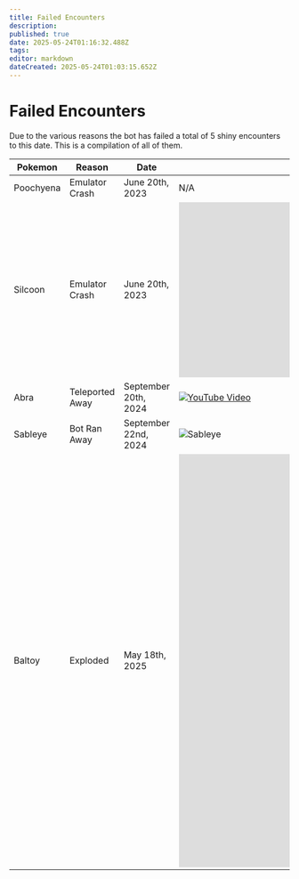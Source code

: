 ```yaml
---
title: Failed Encounters
description: 
published: true
date: 2025-05-24T01:16:32.488Z
tags: 
editor: markdown
dateCreated: 2025-05-24T01:03:15.652Z
---
```


# Failed Encounters
Due to the various reasons the bot has failed a total of 5 shiny encounters to this date. This is a compilation of all of them.

| Pokemon   | Reason          | Date                 | Clip                                                                 |
|-----------|-----------------|----------------------|----------------------------------------------------------------------|
| Poochyena | Emulator Crash  | June 20th, 2023      | N/A                                                                  |
| Silcoon   | Emulator Crash  | June 20th, 2023      | <iframe width="560" height="315" src="https://www.youtube.com/embed/_h8KPsFqEyA" frameborder="0" allowfullscreen></iframe>|
| Abra      | Teleported Away | September 20th, 2024 | [![YouTube Video](https://img.youtube.com/vi/_h8KPsFqEyA/0.jpg)](https://www.youtube.com/watch?v=_h8KPsFqEyA)|
| Sableye   | Bot Ran Away    | September 22nd, 2024 | ![Sableye](https://youtu.be/n_YxqYjO49s?list=PL6CcfJ4z__qcr8IGl485gJrlCnR7nnxp4) |
| Baltoy    | Exploded        | May 18th, 2025       | <iframe width="1321" height="743" src="https://www.youtube.com/embed/DZ3q8ZGJdBM?list=PL6CcfJ4z__qcr8IGl485gJrlCnR7nnxp4" title="Baltoy #1" frameborder="0" allow="accelerometer; autoplay; clipboard-write; encrypted-media; gyroscope; picture-in-picture; web-share" referrerpolicy="strict-origin-when-cross-origin" allowfullscreen></iframe> |